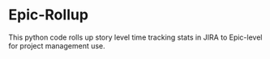 # Epic-Rollup
This python code rolls up story level time tracking stats in JIRA to Epic-level for project management use.

